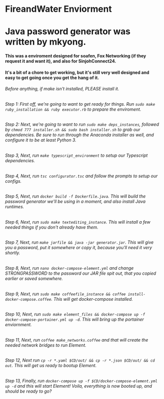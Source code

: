 # FireandWater Enviorment
# Java password generator was written by mkyong.

#### This was a enviroment designed for soafen, Fox Networking (if they request it and want it), and also for SinjohConnect24.

#### It's a bit of a chore to get working, but it's still very well designed and easy to get going once you get the hang of it.

###### Before anything, if make isn't installed, PLEASE install it.
###### Step 1: First off, we're going to want to get ready for things. Run ``sudo make ruby_installation && ruby executor.rb`` to prepare the enviroment.
###### Step 2: Next, we're going to want to run ``sudo make deps_instances``, followed by ``chmod 777 installer.sh && sudo bash installer.sh`` to grab our dependencies. Be sure to run through the Anaconda installer as well, and configure it to be at least Python 3.
###### Step 3, Next, run ``make typescript_environment`` to setup our Typescript dependencies.
###### Step 4, Next, run ``tsc configurator.tsc`` and follow the prompts to setup our configs.
###### Step 5, Next, run ``docker build -f Dockerfile.java``. This will build the password generator we'll be using in a moment, and also install Java runtimes.
###### Step 6, Next, run ``sudo make textediting_instance``. This will install a few needed things if you don't already have them.
###### Step 7, Next, run ``make jarfile && java -jar generator.jar``. This will give you a password, put it somewhere or copy it, because you'll need it very shortly.
###### Step 8, Next, run ``nano docker-compose-element.yml`` and change STRONGPASSWORD to the password our JAR file spit out, that you copied earlier or saved somewhere.
###### Step 9, Next, run ``sudo make coffeefile_instance && coffee install-docker-compose.coffee``. This will get docker-compose installed.
###### Step 10, Next, run ``sudo make element_files && docker-compose up -f docker-compose-portainer.yml up -d``. This will bring up the portainer enviornment.
###### Step 11, Next, run ``coffee make_networks.coffee`` and that will create the needed network bridges to run Element.
###### Step 12, Next run ``cp -r *.yaml $CD/out/ && cp -r *.json $CD/out/ && cd out``. This will get us ready to bootup Element.
###### Step 13, Finally, run ``docker-compose up -f $CD/docker-compose-element.yml up -d`` and this will start Element! Voila, everything is now booted up, and should be ready to go?
